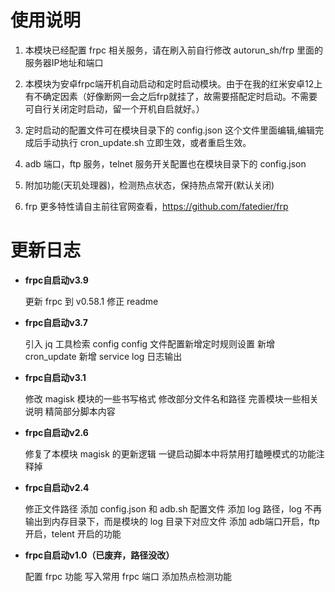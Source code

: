 # 使用说明

1. 本模块已经配置 frpc 相关服务，请在刷入前自行修改 autorun_sh/frp 里面的服务器IP地址和端口

2. 本模块为安卓frpc端开机自动启动和定时启动模块。由于在我的红米安卓12上有不确定因素（好像断网一会之后frp就挂了，故需要搭配定时启动。不需要可自行关闭定时启动，留一个开机自启就好。）

3. 定时启动的配置文件可在模块目录下的 config.json 这个文件里面编辑,编辑完成后手动执行 cron_update.sh 立即生效，或者重启生效。

4. adb 端口，ftp 服务，telnet 服务开关配置也在模块目录下的 config.json

5. 附加功能(天玑处理器)，检测热点状态，保持热点常开(默认关闭)

6. frp 更多特性请自主前往官网查看，https://github.com/fatedier/frp

# 更新日志

- **frpc自启动v3.9**

   更新 frpc 到 v0.58.1
   修正 readme

- **frpc自启动v3.7**

   引入 jq 工具检索 config
   config 文件配置新增定时规则设置
   新增 cron_update
   新增 service log 日志输出

- **frpc自启动v3.1**

   修改 magisk 模块的一些书写格式
   修改部分文件名和路径
   完善模块一些相关说明
   精简部分脚本内容


- **frpc自启动v2.6**

   修复了本模块 magisk 的更新逻辑
   一键启动脚本中将禁用打瞌睡模式的功能注释掉 


- **frpc自启动v2.4**

   修正文件路径
   添加 config.json 和 adb.sh 配置文件
   添加 log 路径，log 不再输出到内存目录下，而是模块的 log 目录下对应文件
   添加 adb端口开启，ftp 开启，telent 开启的功能


- **frpc自启动v1.0（已废弃，路径没改）**

   配置 frpc 功能
   写入常用 frpc 端口
   添加热点检测功能

